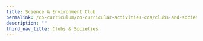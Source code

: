 ```yaml
---
title: Science & Environment Club
permalink: /co-curriculum/co-curricular-activities-cca/clubs-and-societies/science-n-environment-club
description: ""
third_nav_title: Clubs & Societies
---
```

